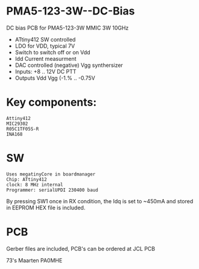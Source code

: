 # PMA5-123-3W--DC-Bias

 DC bias PCB for PMA5-123-3W MMIC 3W 10GHz
 - ATtiny412 SW controlled
 - LDO for VDD, typical 7V
 - Switch to switch off or on Vdd
 - Idd Current measurment
 - DAC controlled (negative) Vgg synthersizer
 - Inputs:
	+8 .. 12V DC
	PTT
 - Outputs
	Vdd
	Vgg (-1.% .. -0.75V
	
 
# Key components:

	Attiny412
	MIC29302
	R05C1TF05S-R
	INA168

 # SW
	
	Uses megatinyCore in boardmanager
	Chip: ATtiny412
	clock: 8 MHz internal
	Programmer: serialUPDI 230400 baud

 By pressing SW1 once in RX condition, the Idq is set to ~450mA and stored in EEPROM
 HEX file is included.


# PCB

Gerber files are included, PCB's can be ordered at JCL PCB 


73's Maarten PA0MHE

